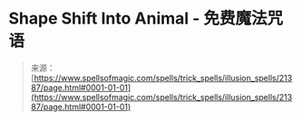 <!--yml

category: 未分类

date: 2024-06-12 19:04:49

-->

# Shape Shift Into Animal - 免费魔法咒语

> 来源：[https://www.spellsofmagic.com/spells/trick_spells/illusion_spells/21387/page.html#0001-01-01](https://www.spellsofmagic.com/spells/trick_spells/illusion_spells/21387/page.html#0001-01-01)
